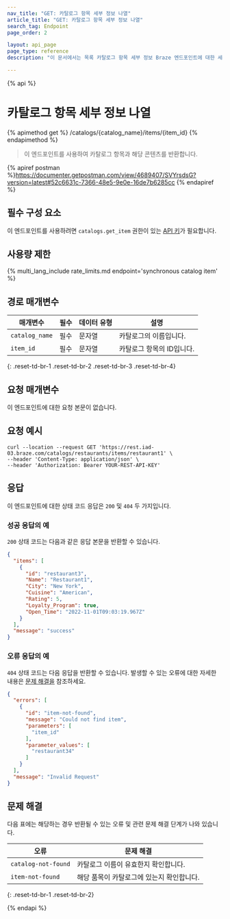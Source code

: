 ```yaml
---
nav_title: "GET: 카탈로그 항목 세부 정보 나열"
article_title: "GET: 카탈로그 항목 세부 정보 나열"
search_tag: Endpoint
page_order: 2

layout: api_page
page_type: reference
description: "이 문서에서는 목록 카탈로그 항목 세부 정보 Braze 엔드포인트에 대한 세부 정보를 간략하게 설명합니다."

---
```

{% api %}
# 카탈로그 항목 세부 정보 나열
{% apimethod get %}
/catalogs/{catalog_name}/items/{item_id}
{% endapimethod %}

> 이 엔드포인트를 사용하여 카탈로그 항목과 해당 콘텐츠를 반환합니다.

{% apiref postman %}https://documenter.getpostman.com/view/4689407/SVYrsdsG?version=latest#52c6631c-7366-48e5-9e0e-16de7b6285cc {% endapiref %}

## 필수 구성 요소

이 엔드포인트를 사용하려면 `catalogs.get_item` 권한이 있는 [API 키]({{site.baseurl}}/api/basics#rest-api-key/)가 필요합니다.

## 사용량 제한

{% multi_lang_include rate_limits.md endpoint='synchronous catalog item' %}

## 경로 매개변수

| 매개변수 | 필수 | 데이터 유형 | 설명 |
|---|---|---|---|
| `catalog_name` | 필수 | 문자열 | 카탈로그의 이름입니다. |
| `item_id` | 필수 | 문자열 | 카탈로그 항목의 ID입니다. |
{: .reset-td-br-1 .reset-td-br-2 .reset-td-br-3 .reset-td-br-4}

## 요청 매개변수

이 엔드포인트에 대한 요청 본문이 없습니다.

## 요청 예시

```
curl --location --request GET 'https://rest.iad-03.braze.com/catalogs/restaurants/items/restaurant1' \
--header 'Content-Type: application/json' \
--header 'Authorization: Bearer YOUR-REST-API-KEY'
```

## 응답

이 엔드포인트에 대한 상태 코드 응답은 `200` 및 `404` 두 가지입니다.

### 성공 응답의 예

`200` 상태 코드는 다음과 같은 응답 본문을 반환할 수 있습니다.

```json
{
  "items": [
    {
      "id": "restaurant3",
      "Name": "Restaurant1",
      "City": "New York",
      "Cuisine": "American",
      "Rating": 5,
      "Loyalty_Program": true,
      "Open_Time": "2022-11-01T09:03:19.967Z"
    }
  ],
  "message": "success"
}
```

### 오류 응답의 예

`404` 상태 코드는 다음 응답을 반환할 수 있습니다. 발생할 수 있는 오류에 대한 자세한 내용은 [문제 해결을](#troubleshooting) 참조하세요.

```json
{
  "errors": [
    {
      "id": "item-not-found",
      "message": "Could not find item",
      "parameters": [
        "item_id"
      ],
      "parameter_values": [
        "restaurant34"
      ]
    }
  ],
  "message": "Invalid Request"
}
```

## 문제 해결

다음 표에는 해당하는 경우 반환될 수 있는 오류 및 관련 문제 해결 단계가 나와 있습니다.

| 오류 | 문제 해결 |
| --- | --- |
| `catalog-not-found` | 카탈로그 이름이 유효한지 확인합니다. |
| `item-not-found` | 해당 품목이 카탈로그에 있는지 확인합니다. |
{: .reset-td-br-1 .reset-td-br-2}

{% endapi %}